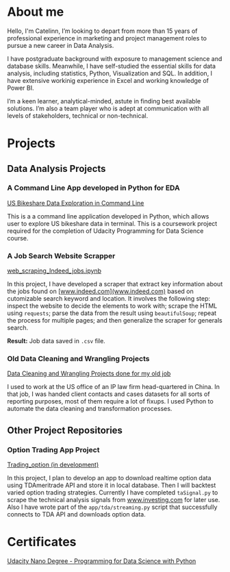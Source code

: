 # About me

Hello, I'm Catelinn, I’m looking to depart from more than 15 years of professional experience in marketing and project management roles to pursue a new career in Data Analysis. 

I have postgraduate background with exposure to management science and database skills. Meanwhile, I have self-studied the essential skills for data analysis, including statistics, Python, Visualization and SQL. In addition, I have extensive workinig experience in Excel and working knowledge of Power BI.

I’m a keen learner, analytical-minded, astute in finding best available solutions. I’m also a team player who is adept at communication with all levels of stakeholders, technical or non-technical. 


# Projects

## Data Analysis Projects


### A Command Line App developed in Python for EDA

[US Bikeshare Data Exploration in Command Line](https://github.com/catelinn/bikeshare_cli2)

This is a a command line application developed in Python, which allows user to explore US bikeshare data in terminal. This is a coursework project required for the completion of Udacity Programming for Data Science course.  


### A Job Search Website Scrapper

[web_scraping_Indeed_jobs.ipynb](https://github.com/catelinn/data-analysis-portfolio/tree/master/projects/web%20scraper%20for%20indeed%20jobs)

In this project, I have developed a scraper that extract key information about the jobs found on [www.indeed.com](www.indeed.com) based on cutomizable search keyword and location. It involves the following step: inspect the website to decide the elements to work with; scrape the HTML using `requests`; parse the data from the result using `beautifulSoup`; repeat the process for multiple pages; and then generalize the scraper for generals search.

**Result:** Job data saved in `.csv` file.


### Old Data Cleaning and Wrangling Projects

[Data Cleaning and Wrangling Projects done for my old job](https://github.com/catelinn/data-analysis-portfolio/tree/master/projects/data%20cleaning%20and%20wrangling%20at%20old%20job)

I used to work at the US office of an IP law firm head-quartered in China. In that job, I was handed client contacts and cases datasets for all sorts of reporting purposes, most of them require a lot of fixups. I used Python to automate the data cleaning and transformation processes. 



## Other Project Repositories


### Option Trading App Project

[Trading_option (in development)](https://github.com/catelinn/trading_options)

In this project, I plan to develop an app to download realtime option data using TDAmeritrade API and store it in local database. Then I will backtest varied option trading strategies. Currently I have completed `taSignal.py` to scrape the technical analysis signals from www.investing.com for later use. Also I have wrote part of the `app/tda/streaming.py` script that successfully connects to TDA API and downloads option data.




# Certificates

[Udacity Nano Degree - Programming for Data Science with Python](https://graduation.udacity.com/confirm/FGQADLZH)
